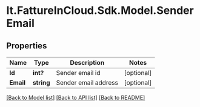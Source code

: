 # It.FattureInCloud.Sdk.Model.SenderEmail

## Properties

Name | Type | Description | Notes
------------ | ------------- | ------------- | -------------
**Id** | **int?** | Sender email id | [optional] 
**Email** | **string** | Sender email address | [optional] 

[[Back to Model list]](../README.md#documentation-for-models) [[Back to API list]](../README.md#documentation-for-api-endpoints) [[Back to README]](../README.md)

